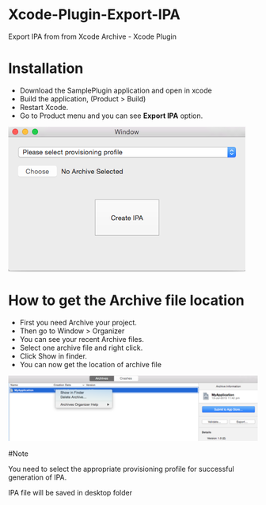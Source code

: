 # Xcode-Plugin-Export-IPA
Export IPA from from Xcode Archive - Xcode Plugin

# Installation

 - Download the SamplePlugin application and open in xcode
 - Build the application, (Product > Build)
 - Restart Xcode.
 - Go to Product menu and you can see <b>Export IPA</b> option.

![alt tag](https://raw.githubusercontent.com/rajeshbeats/Xcode-Plugin-Export-IPA/master/screen1.png)

# How to get the Archive file location

 - First you need Archive your project.
 - Then go to Window > Organizer
 - You can see your recent Archive files.
 - Select one archive file and right click.
 - Click Show in finder.
 - You can now get the location of archive file

![alt tag](https://raw.githubusercontent.com/rajeshbeats/Xcode-Plugin-Export-IPA/master/screen2.png)

#Note

You need to select the appropriate provisioning profile for successful generation of IPA.

IPA file will be saved in desktop folder




